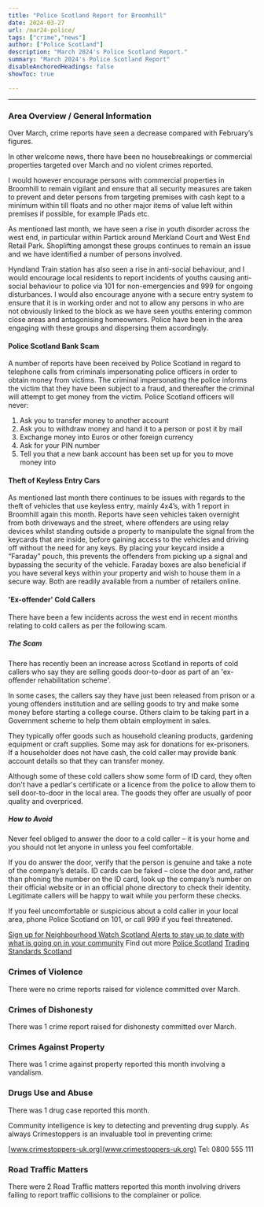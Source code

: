 ```yaml
---
title: "Police Scotland Report for Broomhill" 
date: 2024-03-27
url: /mar24-police/
tags: ["crime","news"]
author: ["Police Scotland"]
description: "March 2024's Police Scotland Report." 
summary: "March 2024's Police Scotland Report"
disableAnchoredHeadings: false
showToc: true

---
```


---

### Area Overview / General Information

Over March, crime reports have seen a decrease compared with February’s figures. 

In other welcome news, there have been no housebreakings or commercial properties targeted over March and no violent crimes reported. 

I would however encourage persons with commercial properties in Broomhill to remain vigilant and ensure that all security measures are taken to prevent and deter persons from targeting premises with cash kept to a minimum within till floats and no other major items of value left within premises if possible, for example IPads etc. 

As mentioned last month, we have seen a rise in youth disorder across the west end, in particular within Partick around Merkland Court and West End Retail Park. Shoplifting amongst these groups continues to remain an issue and we have identified a number of persons involved. 

Hyndland Train station has also seen a rise in anti-social behaviour, and I would encourage local residents to report incidents of youths causing anti-social behaviour to police via 101 for non-emergencies and 999 for ongoing disturbances. I would also encourage anyone with a secure entry system to ensure that it is in working order and not to allow any persons in who are not obviously linked to the block as we have seen youths entering common close areas and antagonising
homeowners. Police have been in the area engaging with these groups and dispersing them accordingly. 

#### Police Scotland Bank Scam

A  number of reports have been received by Police Scotland in regard to telephone calls from criminals impersonating police officers in order to obtain money from victims. The criminal impersonating the police informs the victim that they have been subject to a fraud, and thereafter the criminal will attempt to get money from the victim. Police Scotland officers will never:

1. Ask you to transfer money to another account
2. Ask you to withdraw money and hand it to a person or post it by mail
3. Exchange money into Euros or other foreign currency
4. Ask for your PIN number
5. Tell you that a new bank account has been set up for you to move money into

#### Theft of Keyless Entry Cars

As mentioned last month there continues to be issues with regards to the theft of vehicles that use keyless entry, mainly 4x4’s, with 1 report in Broomhill again this month. Reports have seen vehicles taken overnight from both driveways and the street, where offenders are using relay devices whilst standing outside a property to manipulate the signal from the keycards that are inside, before gaining access to the vehicles and driving off without the need for any keys. By placing your keycard inside a “Faraday” pouch, this prevents the offenders from picking up a signal and bypassing the security of the vehicle. Faraday boxes are also beneficial if you have several keys within your property and wish to house them in a secure way. Both are readily available from a number of retailers online. 


#### 'Ex-offender' Cold Callers 

There have been a few incidents across the west end in recent months relating to cold callers as per the following scam.

##### The Scam
There has recently been an increase across Scotland in reports of cold callers who say they are selling goods door-to-door as part of an 'ex-offender rehabilitation scheme'. 

In some cases, the callers say they have just been released from prison or a young offenders institution and are selling goods to try and make some money before starting a college course. Others claim to be taking part in a Government scheme to help them obtain employment in sales.

They typically offer goods such as household cleaning products, gardening equipment or craft supplies. Some may ask for donations for ex-prisoners. If a householder does not have cash, the cold caller may provide bank account details so that they can transfer money.

Although some of these cold callers show some form of ID card, they often don't have a pedlar's certificate or a licence from the police to allow them to sell door-to-door in the local area. The goods they offer are usually of poor quality and overpriced.

##### How to Avoid
Never feel obliged to answer the door to a cold caller – it is your home and you should not let anyone in unless you feel comfortable.

If you do answer the door, verify that the person is genuine and take a note of the company’s details. ID cards can be faked – close the door and, rather than phoning the number on the ID card, look up the company’s number on their official website or in an official phone directory to check their identity. Legitimate callers will be happy to wait while you perform these checks.

If you feel uncomfortable or suspicious about a cold caller in your local area, phone Police Scotland on 101, or call 999 if you feel threatened.

[Sign up for Neighbourhood Watch Scotland Alerts to stay up to date with what is going on in your community](www.neighbourhoodwatchscotland.co.uk)
Find out more
[Police Scotland](www.scotland.police.uk/doorstep-crime-and-bogus-callers)
[Trading Standards Scotland](www.tsscot.co.uk/doorstep-scammers)


### Crimes of Violence 

There were no crime reports raised for violence committed over March.

### Crimes of Dishonesty

There was 1 crime report raised for dishonesty committed over March.

### Crimes Against Property

There was 1 crime against property reported this month involving a vandalism.

### Drugs Use and Abuse

There was 1 drug case reported this month.  

Community intelligence is key to detecting and preventing drug supply. As always Crimestoppers is an invaluable tool in preventing crime:

[www.crimestoppers-uk.org](www.crimestoppers-uk.org)
Tel: 0800 555 111 

### Road Traffic Matters 

There were 2 Road Traffic matters reported this month involving drivers failing to report traffic collisions to the complainer or police.